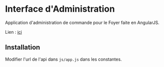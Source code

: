 # Interface d'Administration

Application d'administration de commande pour le Foyer faite en AngularJS.

Lien : <a href="http://foyer.p4ul.tk/app_admin/" target="_blank">ici</a>

## Installation
Modifier l'url de l'api dans ```js/app.js``` dans les constantes.
